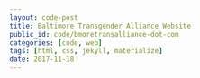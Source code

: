 ```yaml
---
layout: code-post
title: Baltimore Transgender Alliance Website
public_id: code/bmoretransalliance-dot-com
categories: [code, web]
tags: [html, css, jekyll, materialize]
date: 2017-11-18
---
```

